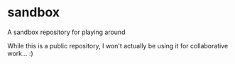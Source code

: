 # sandbox
A sandbox repository for playing around

While this is a public repository, I won't actually be using it for collaborative work... :)
